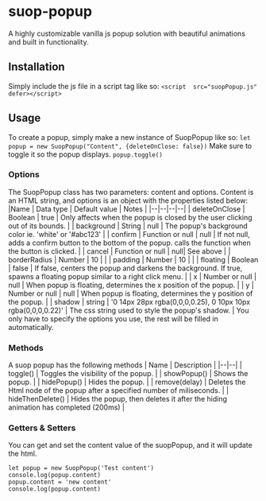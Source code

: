 
# suop-popup
A highly customizable vanilla js popup solution with beautiful animations and built in functionality.

## Installation
Simply include the js file in a script tag like so:
``<script  src="suopPopup.js"  defer></script>``
## Usage
To create a popup, simply make a new instance of SuopPopup like so:
``let popup = new SuopPopup("Content", {deleteOnClose: false})``
Make sure to toggle it so the popup displays.
``popup.toggle()``
### Options
The SuopPopup class has two parameters: content and options. Content is an HTML string, and options is an  object with the properties listed below:
|Name | Data type | Default value | Notes |
|--|--|--|--|
| deleteOnClose | Boolean | true | Only affects when the popup is closed by the user clicking out of its bounds. |
| background | String | null | The popup's background color ie. 'white' or '#abc123' |
| confirm | Function or null | null | If not null, adds a confirm button to the bottom of the popup. calls the function when the button is clicked. |
| cancel | Function or null | null| See above |
| borderRadius | Number | 10 | |
| padding | Number | 10 | |
| floating | Boolean | false | If false, centers the popup and darkens the background. If true, spawns a floating popup similar to a right click menu. |
| x | Number or null | null | When popup is floating, determines the x position of the popup. |
| y | Number or null | null | When popup is floating, determines the y position of the popup. |
| shadow | string | '0 14px 28px rgba(0,0,0,0.25), 0 10px 10px rgba(0,0,0,0.22)' | The css string used to style the popup's shadow. |
You only have to specify the options you use, the rest will be filled in automatically.
### Methods
A suop popup has the following methods
| Name | Description |
|--|--|
| toggle() | Toggles the visibility of the popup. |
| showPopup() | Shows the popup. |
| hidePopup() | Hides the popup. |
| remove(delay) | Deletes the Html node of the popup after a specified number of miliseconds. |
| hideThenDelete() | Hides the popup, then deletes it after the hiding animation has completed (200ms) |
### Getters & Setters
You can get and set the content value of the suopPopup, and it will update the html.
```
let popup = new SuopPopup('Test content')
console.log(popup.content)
popup.content = 'new content'
console.log(popup.content)
```

